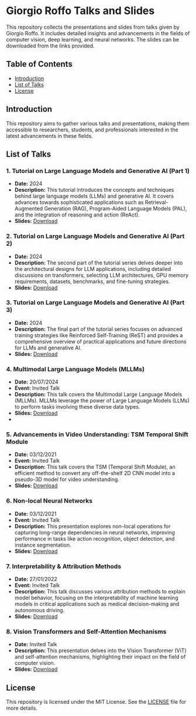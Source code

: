 # Giorgio Roffo Talks and Slides

This repository collects the presentations and slides from talks given by Giorgio Roffo. It includes detailed insights and advancements in the fields of computer vision, deep learning, and neural networks. The slides can be downloaded from the links provided.

## Table of Contents
- [Introduction](#introduction)
- [List of Talks](#list-of-talks)
- [License](#license)

## Introduction

This repository aims to gather various talks and presentations, making them accessible to researchers, students, and professionals interested in the latest advancements in these fields.

## List of Talks

### 1. Tutorial on Large Language Models and Generative AI (Part 1)
- **Date:** 2024
- **Description:** This tutorial introduces the concepts and techniques behind large language models (LLMs) and generative AI. It covers advances towards sophisticated applications such as Retrieval-Augmented Generation (RAG), Program-Aided Language Models (PAL), and the integration of reasoning and action (ReAct).
- **Slides:** [Download](1_gr_tutorial_LLMs_generative_AI_2024_part1.pdf)

### 2. Tutorial on Large Language Models and Generative AI (Part 2)
- **Date:** 2024
- **Description:** The second part of the tutorial series delves deeper into the architectural designs for LLM applications, including detailed discussions on transformers, selecting LLM architectures, GPU memory requirements, datasets, benchmarks, and fine-tuning strategies.
- **Slides:** [Download](2_gr_tutorial_LLMs_generative_AI_2024_part2.pdf)

### 3. Tutorial on Large Language Models and Generative AI (Part 3)
- **Date:** 2024
- **Description:** The final part of the tutorial series focuses on advanced training strategies like Reinforced Self-Training (ReST) and provides a comprehensive overview of practical applications and future directions for LLMs and generative AI.
- **Slides:** [Download](3_gr_tutorial_LLMs_generative_AI_2024_part3.pdf)


### 4. Multimodal Large Language Models (MLLMs)
- **Date:** 20/07/2024
- **Event:** Invited Talk
- **Description:** This talk covers the Multimodal Large Language Models (MLLMs). MLLMs leverage the power of Large Language Models (LLMs) to perform tasks involving these diverse data types.
- **Slides:** [Download](multimodal_large_language_models.pdf)
- 
### 5. Advancements in Video Understanding: TSM Temporal Shift Module
- **Date:** 03/12/2021
- **Event:** Invited Talk
- **Description:** This talk covers the TSM (Temporal Shift Module), an efficient method to convert any off-the-shelf 2D CNN model into a pseudo-3D model for video understanding.
- **Slides:** [Download](Talks_G_Roffo_TSM_03_12_21.pdf)

### 6. Non-local Neural Networks
- **Date:** 03/12/2021
- **Event:** Invited Talk
- **Description:** This presentation explores non-local operations for capturing long-range dependencies in neural networks, improving performance in tasks like action recognition, object detection, and instance segmentation.
- **Slides:** [Download](Talks_G_Roffo_NLnet_03_12_21.pdf)

### 7. Interpretability & Attribution Methods
- **Date:** 27/01/2022
- **Event:** Invited Talk
- **Description:** This talk discusses various attribution methods to explain model behavior, focusing on the interpretability of machine learning models in critical applications such as medical decision-making and autonomous driving.
- **Slides:** [Download](Talks_G_Roffo_IBA_27-01-22.pdf)

### 8. Vision Transformers and Self-Attention Mechanisms
- **Date:** Invited Talk
- **Description:** This presentation delves into the Vision Transformer (ViT) and self-attention mechanisms, highlighting their impact on the field of computer vision.
- **Slides:** [Download](slides_ViT_self_attention_vision_transformer.pdf)


## License

This repository is licensed under the MIT License. See the [LICENSE](LICENSE) file for more details.
